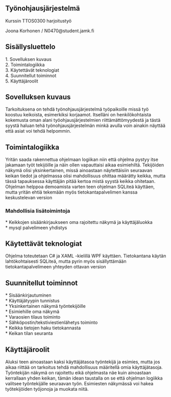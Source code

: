 <h2>Työnohjausjärjestelmä</h2>

<p>Kurssin TTOS0300 harjoitustyö</p>
Joona Korhonen / N0470@student.jamk.fi

<h2>Sisällysluettelo</h2>
1.  Sovelluksen kuvaus<br>
2.  Toimintalogiikka<br>
3.  Käytettävät teknologiat<br>
4.  Suunnitellut toiminnot<br>
5.  Käyttäjäroolit<br>
  


<h2 id="one">Sovelluksen kuvaus</h2>
<p>Tarkoituksena on tehdä työnohjausjärjestelmä työpaikoille missä työ koostuu keikoista, esimerkiksi korjaamot. 
Itselläni on henkilökohtaista kokemusta oman alani työohjausjärjestelmien riittämättömyydestä ja tästä syystä haluan tehä työnohjausjärjestelmän minkä avulla voin ainakin näyttää että asiat voi tehdä helpommin.
</p>
<p></p>

<h2 id="#two">Toimintalogiikka</h2>
<p>Yritän saada rakennettua ohjelmaan logiikan niin että ohjelma pystyy itse jakamaan työt tekijöille ja näin ollen vapauttaisi aikaa esimiehiltä.
Tekijöiden näkymä olisi yksinkertainen, missä ainoastaan näytettäisiin seuraavan keikan tiedot ja ohjelmassa olisi mahdollisuus ohittaa määrätty keikka, mutta tässä tapauksessa käyttäjän pitää kertoa mistä syystä keikka ohitetaan.
Ohjelman helppoa demoamista varten teen ohjelman SQLiteä käyttäen, mutta yritän ehtiä tekemään myös tietokantapalvelimen kanssa keskustelevan version</p>
<h3>Mahdollisia lisätoimintoja</h3>
* Keikkojen sisäänkirjaukseen oma rajoitettu näkymä ja käyttäjäluokka<br>
* mysql palvelimeen yhdistys

<h2>Käytettävät teknologiat</h2>
<p>Ohjelma toteutetaan C# ja XAML -kielillä WPF käyttäen. Tietokantana käytän lahtökohtaisesti SQLiteä, mutta pyrin myös sisällyttämään tietokantapalvelimeen yhteyden ottavan version </p>

<h2>Suunnitellut toiminnot</h2>
*  Sisäänkirjautuminen<br>
*  Käyttäjätyypin tunnistus<br>
*  Yksinkertainen näkymä työntekijöille<br>
*  Esimiehille oma näkymä<br>
*  Varaosien tilaus toiminto<br>
*  Sähköpostin/tekstiviestienlähetys toiminto<br>
*  Keikka tietojen haku tietokannasta<br>
*  Keikan tilan seuranta<br>

<h2>Käyttäjäroolit</h2>
<p>Aluksi teen ainoastaan kaksi käyttäjätasoa työntekijä ja esimies, mutta jos aikaa riittää on tarkoitus tehdä mahdollisuus määritellä omia käyttäjätasoja.
Työntekijän näkymä on rajoitettu eikä ohjelmasta näe kuin ainoastaan kerrallaan yhden keikan, tämän idean taustalla on se että ohjelman logiikka valitsee työntekijälle seuraavan työn.
Esimiesten näkymässä voi hakea työtekijöiden työjonoja ja muokata niitä.</p>
